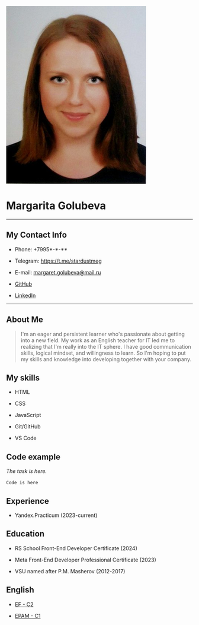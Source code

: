 ![my photo](Photo.jpg)

# Margarita Golubeva

*************

## My Contact Info

* Phone: +7995*-*-**

* Telegram: <https://t.me/stardustmeg>

* E-mail: <margaret.golubeva@mail.ru>

* [GitHub](https://github.com/Margarita-Golubeva)

* [LinkedIn](https://www.linkedin.com/in/margarita-golubeva-742605114/)

*************

## About Me

> I'm an eager and persistent learner who's passionate about getting into a new field. My work as an English teacher for IT led me to realizing that I'm really into the IT sphere. I have good communication skills, logical mindset, and willingness to learn. So I'm hoping to put my skills and knowledge into developing together with your company.

## My skills

* HTML

* CSS

* JavaScript

* Git/GitHub

* VS Code

## Code example

_The task is here._

```
Code is here
```

## Experience

* Yandex.Practicum (2023-current)

## Education

* RS School Front-End Developer Certificate (2024)

* Meta Front-End Developer Professional Certificate (2023)

* VSU named after P.M. Masherov (2012-2017)

## English

* [EF - C2](https://www.efset.org/cert/TFJxRc)

* [EPAM - C1](https://examinator.epam.com/passing/attendances/676925)

